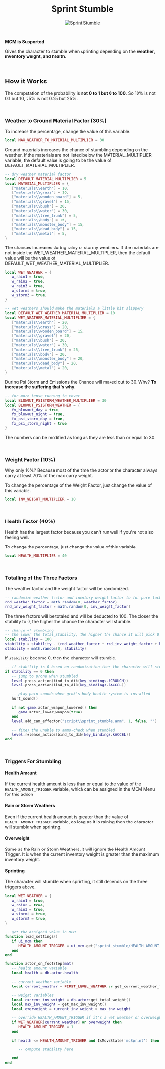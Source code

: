 <h1 align="center">Sprint Stumble</h1>

<p align="center">
   <a href="https://www.moddb.com/mods/stalker-anomaly/addons/sprint-stumble" title="Download Sprint Stumble - Mod DB" target="_blank">
      <img src="https://button.moddb.com/download/medium/241415.png" alt="Sprint Stumble" />
   </a>
</p>

<br>

**MCM is Supported**

Gives the character to stumble when sprinting depending on the **weather, inventory
weight, and health**.

<br>


## How it Works

The computation of the probability is **not 0 to 1 but 0 to 100**. So 10% is not 0.1 but
10, 25% is not 0.25 but 25%.

<br>


### Weather to Ground Material Factor (30%)

To increase the percentage, change the value of this variable.
```lua
local MAX_WEATHER_TO_MATERIAL_MULTIPLIER = 30
```

Ground materials increases the chance of stumbling depending on the weather. If the
materials are not listed below the MATERIAL_MULTIPLIER variable, the default value is
going to be the value of DEFAULT_MATERIAL_MULTIPLIER.
```lua
-- dry weather material factor
local DEFAULT_MATERIAL_MULTIPLIER = 5
local MATERIAL_MULTIPLIER = {
   ["materials\\earth"] = 10,
   ["materials\\grass"] = 10,
   ["materials\\wooden_board"] = 5,
   ["materials\\gravel"] = 15,
   ["materials\\bush"] = 20,
   ["materials\\water"] = 30,
   ["materials\\tree_trunk"] = 5,
   ["materials\\body"] = 15,
   ["materials\\monster_body"] = 15,
   ["materials\\dead_body"] = 15,
   ["materials\\metal"] = 5,
}
```

The chances increases during rainy or stormy weathers. If the materials are not inside the
WET_WEATHER_MATERIAL_MULTIPLIER, then the default value will be the value of
DEFAULT_WET_WEATHER_MATERIAL_MULTIPLIER.
```lua
local WET_WEATHER = {
   w_rain1 = true,
   w_rain2 = true,
   w_rain3 = true,
   w_storm1 = true,
   w_storm2 = true,
}

-- wet weathers should make the materials a little bit slippery
local DEFAULT_WET_WEATHER_MATERIAL_MULTIPLIER = 10
local WET_WEATHER_MATERIAL_MULTIPLIER = {
   ["materials\\earth"] = 20,
   ["materials\\grass"] = 20,
   ["materials\\wooden_board"] = 15,
   ["materials\\gravel"] = 20,
   ["materials\\bush"] = 20,
   ["materials\\water"] = 30,
   ["materials\\tree_trunk"] = 25,
   ["materials\\body"] = 20,
   ["materials\\monster_body"] = 20,
   ["materials\\dead_body"] = 20,
   ["materials\\metal"] = 20,
}
```

During Psi Storm and Emissions the Chance will maxed out to 30. Why? **To increase the
suffering that's why**.
```lua
-- for more tense running to cover
local BLOWOUT_PSISTORM_WEATHER_MULTIPLIER = 30
local BLOWOUT_PSISTORM_WEATHER = {
   fx_blowout_day = true,
   fx_blowout_night = true,
   fx_psi_storm_day = true,
   fx_psi_storm_night = true
}
```

The numbers can be modified as long as they are less than or equal to 30.

<br>


### Weight Factor (10%)

Why only 10%? Because most of the time the actor or the character always carry at least
70% of the max carry weight.

To change the percentage of the Weight Factor, just change the value of this variable.
```lua
local INV_WEIGHT_MULTIPLIER = 10
```

<br>


### Health Factor (40%)

Health has the largest factor because you can't run well if you're not also feeling well.

To change the percentage, just change the value of this variable.
```lua
local HEALTH_MULTIPLIER = 40
```

<br>


### Totalling of the Three Factors

The weather factor and the weight factor will be randomized.
```lua
-- randomize weather factor and inentory weight factor to for pure luck
rnd_weather_factor = math.random(0, weather_factor)
rnd_inv_weight_factor = math.random(0, inv_weight_factor)
```

The three factors will be totaled and will be deducted to 100. The closer the stability to
0, the higher the chance the character will stumble.
```lua
-- chance of stumbling
-- the lower the total_stability, the higher the chance it will pick 0
local stability = 100
stability = stability - (rnd_weather_factor + rnd_inv_weight_factor + health_factor)
stability = math.random(0, stability)
```

If ```stability``` become 0, then the character will stumble.
```lua
-- if stability is 0 based on randomization then the character will stumble
if stability == 0 then
   -- jump to prone when stumbled
   level.press_action(bind_to_dik(key_bindings.kCROUCH))
   level.press_action(bind_to_dik(key_bindings.kACCEL))

   -- play pain sounds when grok's body health system is installed
   hurt_sound()

   if not game.actor_weapon_lowered() then
      game.actor_lower_weapon(true)
   end
   level.add_cam_effector("script\\sprint_stumble.anm", 1, false, "")

   -- fixes the unable to ammo-check when stumbled
   level.release_action(bind_to_dik(key_bindings.kACCEL))
end
```

<br>


### Triggers For Stumbling

#### Health Amount
If the current health amount is less than or equal to the value of the ```HEALTH_AMOUNT_TRIGGER```
variable, which can be assigned in the MCM Menu for this addon

#### Rain or Storm Weathers
Even if the current health amount is greater than the value of ```HEALTH_AMOUNT_TRIGGER```
variable, as long as it is raining then the character will stumble when sprinting.

#### Overweight
Same as the Rain or Storm Weathers, it will ignore the Health Amount Trigger. It is when
the current inventory weight is greater than the maximum inventory weight.

#### Sprinting
The character will stumble when sprinting, it still depends on the three triggers above.

```lua
local WET_WEATHER = {
   w_rain1 = true,
   w_rain2 = true,
   w_rain3 = true,
   w_storm1 = true,
   w_storm2 = true,
}

-- get the assigned value in MCM
function load_settings()
   if ui_mcm then
      HEALTH_AMOUNT_TRIGGER = ui_mcm.get("sprint_stumble/HEALTH_AMOUNT_TRIGGER") * 0.01
   end
end

function actor_on_footstep(mat)
   -- health amount variable
   local health = db.actor.health

   -- current weather variable
   local current_weather = FIRST_LEVEL_WEATHER or get_current_weather_file()

   -- weight variables
   local current_inv_weight = db.actor:get_total_weight()
   local max_inv_weight = get_max_inv_weight()
   local overweight = current_inv_weight > max_inv_weight

   -- override HEALTH_AMOUNT_TRIGGER if it's a wet weather or overweight
   if WET_WEATHER[current_weather] or overweight then
      HEALTH_AMOUNT_TRIGGER = 1
   end

   if health <= HEALTH_AMOUNT_TRIGGER and IsMoveState('mcSprint') then

      -- compute stability here

   end
end

```

<br>

